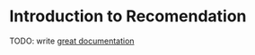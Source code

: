 # Introduction to Recomendation

TODO: write [great documentation](http://jacobian.org/writing/great-documentation/what-to-write/)
